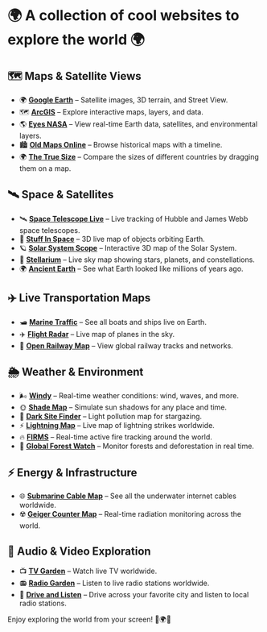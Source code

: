 # 🌍 A collection of cool websites to explore the world 🌍  

## 🗺️ Maps & Satellite Views  

- 🌍 **[Google Earth](https://www.google.com/earth/)** – Satellite images, 3D terrain, and Street View.  
- 🗺️ **[ArcGIS](https://www.arcgis.com/apps/mapviewer/index.html)** – Explore interactive maps, layers, and data.  
- 🌎 **[Eyes NASA](https://eyes.nasa.gov/apps/earth/#/)** – View real-time Earth data, satellites, and environmental layers.  
- 🏙️ **[Old Maps Online](https://www.oldmapsonline.org)** – Browse historical maps with a timeline.  
- 🌍 **[The True Size](https://www.thetruesize.com)** – Compare the sizes of different countries by dragging them on a map.

## 🛰️ Space & Satellites  

- 🛰️ **[Space Telescope Live](https://spacetelescopelive.org/)** – Live tracking of Hubble and James Webb space telescopes.  
- 🚀 **[Stuff In Space](https://stuffin.space/)** – 3D live map of objects orbiting Earth.  
- 🪐 **[Solar System Scope](https://www.solarsystemscope.com/)** – Interactive 3D map of the Solar System.  
- 🌟 **[Stellarium](https://stellarium-web.org/)** – Live sky map showing stars, planets, and constellations.  
- 🌍 **[Ancient Earth](https://dinosaurpictures.org/ancient-earth#0)** – See what Earth looked like millions of years ago.  

## ✈️ Live Transportation Maps  

- 🛥️ **[Marine Traffic](https://www.marinetraffic.com)** – See all boats and ships live on Earth.  
- ✈️ **[Flight Radar](https://www.flightradar24.com)** – Live map of planes in the sky.  
- 🚅 **[Open Railway Map](https://www.openrailwaymap.org)** – View global railway tracks and networks.  

## 🌦️ Weather & Environment  

- 🌬️ **[Windy](https://www.windy.com)** – Real-time weather conditions: wind, waves, and more.  
- 🌞 **[Shade Map](https://shademap.app)** – Simulate sun shadows for any place and time.  
- 🌌 **[Dark Site Finder](https://darksitefinder.com/map/)** – Light pollution map for stargazing.  
- ⚡ **[Lightning Map](https://www.lightningmaps.org)** – Live map of lightning strikes worldwide.  
- 🔥 **[FIRMS](https://firms.modaps.eosdis.nasa.gov/map/)** – Real-time active fire tracking around the world.  
- 🌲 **[Global Forest Watch](https://www.globalforestwatch.org/map/)** – Monitor forests and deforestation in real time.  

## ⚡ Energy & Infrastructure  

- 🌐 **[Submarine Cable Map](https://www.submarinecablemap.com)** – See all the underwater internet cables worldwide.  
- ☢️ **[Geiger Counter Map](https://gmcmap.com/)** – Real-time radiation monitoring across the world.  

## 🎵 Audio & Video Exploration  

- 📺 **[TV Garden](https://tv.garden)** – Watch live TV worldwide.  
- 📻 **[Radio Garden](https://radio.garden)** – Listen to live radio stations worldwide.  
- 🚗 **[Drive and Listen](https://drivenlisten.com/)** – Drive across your favorite city and listen to local radio stations.  

Enjoy exploring the world from your screen! 🚀🌍🔭
